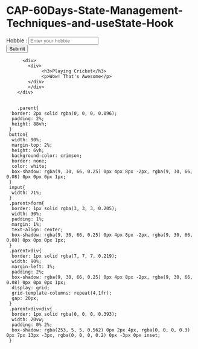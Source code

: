 # CAP-60Days-State-Management-Techniques-and-useState-Hook

<div className="parent">
          <form>
            <label for="hobbie">Hobbie : </label>
            <input type="text" placeHolder="Enter your hobbie"/>
            <br/>
            <button type="submit">Submit</button>
            </form>

          <div>
            <div>
                 <h3>Playing Cricket</h3>
                 <p>Wow! That's Awesome</p>
            </div>
            </div>
        </div>


        .parent{
      border: 2px solid rgba(0, 0, 0, 0.096);
      padding: 2%;
      height: 88vh;
     }
     button{
      width: 90%;
      margin-top: 2%;
      height: 6vh;
      background-color: crimson;
      border: none;
      color: white;
      box-shadow: rgba(9, 30, 66, 0.25) 0px 4px 8px -2px, rgba(9, 30, 66, 0.08) 0px 0px 0px 1px;
     }
     input{
      width: 71%;
     }
     .parent>form{
      border: 1px solid rgba(3, 3, 3, 0.205);
      width: 30%;
      padding: 1%;
      margin: 1%;
      text-align: center;
      box-shadow: rgba(9, 30, 66, 0.25) 0px 4px 8px -2px, rgba(9, 30, 66, 0.08) 0px 0px 0px 1px;
     }
     .parent>div{
      border: 1px solid rgba(7, 7, 7, 0.219);
      width: 90%;
      margin-left: 1%;
      padding: 2%;
      box-shadow: rgba(9, 30, 66, 0.25) 0px 4px 8px -2px, rgba(9, 30, 66, 0.08) 0px 0px 0px 1px;
      display: grid;
      grid-template-columns: repeat(4,1fr);
      gap: 20px;
     }
     .parent>div>div{
      border: 1px solid rgba(0, 0, 0, 0.393);
      width: 20vw;
      padding: 0% 2%;
      box-shadow: rgba(253, 5, 5, 0.562) 0px 2px 4px, rgba(0, 0, 0, 0.3) 0px 7px 13px -3px, rgba(0, 0, 0, 0.2) 0px -3px 0px inset;
     }